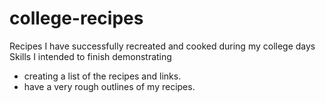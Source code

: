 # college-recipes
Recipes I have successfully recreated and cooked during my college days
Skills I intended to finish demonstrating
- creating a list of the recipes and links. 
- have a very rough outlines of my recipes.
